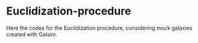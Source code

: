 # Euclidization-procedure
Here the codes for the Euclidization procedure, considering mock galaxies created with Galsim.

